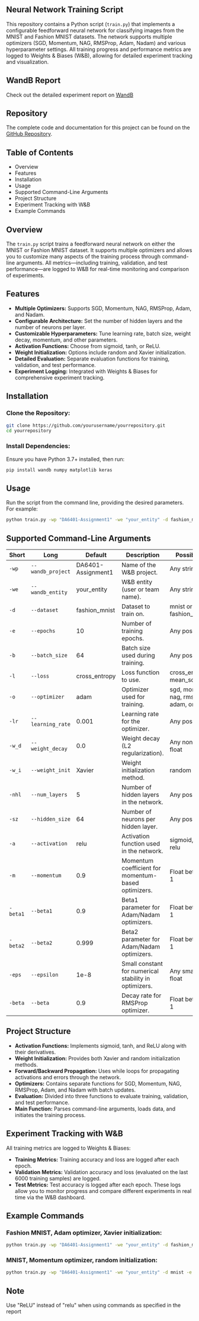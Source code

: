 ## Neural Network Training Script

This repository contains a Python script (`train.py`) that implements a configurable feedforward neural network for classifying images from the MNIST and Fashion MNIST datasets. The network supports multiple optimizers (SGD, Momentum, NAG, RMSProp, Adam, Nadam) and various hyperparameter settings. All training progress and performance metrics are logged to Weights & Biases (W&B), allowing for detailed experiment tracking and visualization.

## WandB Report

Check out the detailed experiment report on [WandB](https://api.wandb.ai/links/cs24m045-indian-institute-of-technology-madras/dhrf1snl)

## Repository

The complete code and documentation for this project can be found on the [GitHub Repository](https://github.com/Mustaq7777777/Introduction_To_Deep_Learning_DA6401/tree/main/Assignment1).


## Table of Contents
- Overview
- Features
- Installation
- Usage
- Supported Command-Line Arguments
- Project Structure
- Experiment Tracking with W&B
- Example Commands

## Overview
The `train.py` script trains a feedforward neural network on either the MNIST or Fashion MNIST dataset. It supports multiple optimizers and allows you to customize many aspects of the training process through command-line arguments. All metrics—including training, validation, and test performance—are logged to W&B for real-time monitoring and comparison of experiments.

## Features
- **Multiple Optimizers:** Supports SGD, Momentum, NAG, RMSProp, Adam, and Nadam.
- **Configurable Architecture:** Set the number of hidden layers and the number of neurons per layer.
- **Customizable Hyperparameters:** Tune learning rate, batch size, weight decay, momentum, and other parameters.
- **Activation Functions:** Choose from sigmoid, tanh, or ReLU.
- **Weight Initialization:** Options include random and Xavier initialization.
- **Detailed Evaluation:** Separate evaluation functions for training, validation, and test performance.
- **Experiment Logging:** Integrated with Weights & Biases for comprehensive experiment tracking.

## Installation
### Clone the Repository:
```bash
git clone https://github.com/yourusername/yourrepository.git
cd yourrepository
```
### Install Dependencies:
Ensure you have Python 3.7+ installed, then run:
```bash
pip install wandb numpy matplotlib keras
```

## Usage
Run the script from the command line, providing the desired parameters. For example:
```bash
python train.py -wp "DA6401-Assignment1" -we "your_entity" -d fashion_mnist -e 10 -b 64 -l cross_entropy -o adam -lr 0.001 -w_d 0.0 -w_i Xavier -nhl 5 -sz 64 -a relu -m 0.9 -beta1 0.9 -beta2 0.999 -eps 1e-8 -beta 0.9
```

## Supported Command-Line Arguments
| Short | Long | Default | Description | Possible Values |
|-------|------|---------|-------------|-----------------|
| `-wp` | `--wandb_project` | DA6401-Assignment1 | Name of the W&B project. | Any string |
| `-we` | `--wandb_entity` | your_entity | W&B entity (user or team name). | Any string |
| `-d` | `--dataset` | fashion_mnist | Dataset to train on. | mnist or fashion_mnist |
| `-e` | `--epochs` | 10 | Number of training epochs. | Any positive integer |
| `-b` | `--batch_size` | 64 | Batch size used during training. | Any positive integer |
| `-l` | `--loss` | cross_entropy | Loss function to use. | cross_entropy or mean_squared_error |
| `-o` | `--optimizer` | adam | Optimizer used for training. | sgd, momentum, nag, rmsprop, adam, or nadam |
| `-lr` | `--learning_rate` | 0.001 | Learning rate for the optimizer. | Any positive float |
| `-w_d` | `--weight_decay` | 0.0 | Weight decay (L2 regularization). | Any non-negative float |
| `-w_i` | `--weight_init` | Xavier | Weight initialization method. | random or Xavier |
| `-nhl` | `--num_layers` | 5 | Number of hidden layers in the network. | Any positive integer |
| `-sz` | `--hidden_size` | 64 | Number of neurons per hidden layer. | Any positive integer |
| `-a` | `--activation` | relu | Activation function used in the network. | sigmoid, tanh, or relu |
| `-m` | `--momentum` | 0.9 | Momentum coefficient for momentum-based optimizers. | Float between 0 and 1 |
| `-beta1` | `--beta1` | 0.9 | Beta1 parameter for Adam/Nadam optimizers. | Float between 0 and 1 |
| `-beta2` | `--beta2` | 0.999 | Beta2 parameter for Adam/Nadam optimizers. | Float between 0 and 1 |
| `-eps` | `--epsilon` | 1e-8 | Small constant for numerical stability in optimizers. | Any small positive float |
| `-beta` | `--beta` | 0.9 | Decay rate for RMSProp optimizer. | Float between 0 and 1 |

## Project Structure
- **Activation Functions:** Implements sigmoid, tanh, and ReLU along with their derivatives.
- **Weight Initialization:** Provides both Xavier and random initialization methods.
- **Forward/Backward Propagation:** Uses while loops for propagating activations and errors through the network.
- **Optimizers:** Contains separate functions for SGD, Momentum, NAG, RMSProp, Adam, and Nadam with batch updates.
- **Evaluation:** Divided into three functions to evaluate training, validation, and test performance.
- **Main Function:** Parses command-line arguments, loads data, and initiates the training process.

## Experiment Tracking with W&B
All training metrics are logged to Weights & Biases:
- **Training Metrics:** Training accuracy and loss are logged after each epoch.
- **Validation Metrics:** Validation accuracy and loss (evaluated on the last 6000 training samples) are logged.
- **Test Metrics:** Test accuracy is logged after each epoch.
These logs allow you to monitor progress and compare different experiments in real time via the W&B dashboard.

## Example Commands
### Fashion MNIST, Adam optimizer, Xavier initialization:
```bash
python train.py -wp "DA6401-Assignment1" -we "your_entity" -d fashion_mnist -e 10 -b 64 -l cross_entropy -o adam -lr 0.001 -w_d 0.0 -w_i Xavier -nhl 5 -sz 64 -a relu -m 0.9 -beta1 0.9 -beta2 0.999 -eps 1e-8 -beta 0.9
```
### MNIST, Momentum optimizer, random initialization:
```bash
python train.py -wp "DA6401-Assignment1" -we "your_entity" -d mnist -e 10 -b 64 -l mean_squared_error -o momentum -lr 0.001 -w_d 0.0 -w_i random -nhl 5 -sz 64 -a relu -m 0.9 -beta1 0.9 -beta2 0.999 -eps 1e-8 -beta 0.9
```
## Note
Use "ReLU" instead of "relu" when using commands as specified in the report
